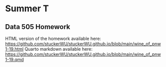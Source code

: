 # Summer T
## Data 505 Homework
HTML version of the homework available here: https://github.com/stuckerWU/stuckerWU.github.io/blob/main/wine_of_pnw1-19.html
Quarto markdown available here: https://github.com/stuckerWU/stuckerWU.github.io/blob/main/wine_of_pnw1-19.qmd

